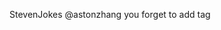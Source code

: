 

<!--
 * @version:
 * @Author:  StevenJokes https://github.com/StevenJokes
 * @Date: 2020-09-13 20:29:46
 * @LastEditors:  StevenJokes https://github.com/StevenJokes
 * @LastEditTime: 2020-09-13 20:29:52
 * @Description:http://preview.d2l.ai/d2l-en/master/chapter_recurrent-modern/deep-rnn.html
 * @TODO::
 * @Reference:
-->

Steven​Jokes
@astonzhang
you forget to add tag
